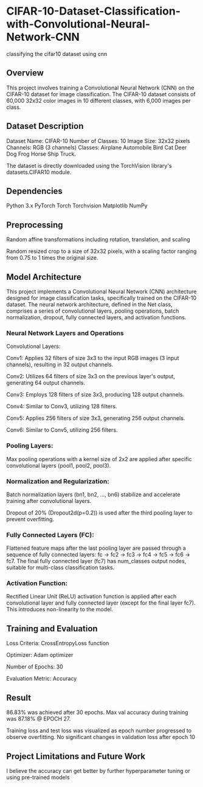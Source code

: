 # CIFAR-10-Dataset-Classification-with-Convolutional-Neural-Network-CNN
classifying the cifar10 dataset using cnn

## Overview
This project involves training a Convolutional Neural Network (CNN) on the CIFAR-10 dataset for image classification. The CIFAR-10 dataset consists of 60,000 32x32 color images in 10 different classes, with 6,000 images per class.

## Dataset Description
Dataset Name: CIFAR-10
Number of Classes: 10
Image Size: 32x32 pixels
Channels: RGB (3 channels)
Classes:
Airplane
Automobile
Bird
Cat
Deer
Dog
Frog
Horse
Ship
Truck.

The dataset is directly downloaded using the TorchVision library's datasets.CIFAR10 module.

## Dependencies
Python 3.x
PyTorch
Torch
Torchvision
Matplotlib
NumPy

## Preprocessing

Random affine transformations including rotation, translation, and scaling

Random resized crop to a size of 32x32 pixels, with a scaling factor ranging from 0.75 to 1 times the original size.

## Model Architecture
This project implements a Convolutional Neural Network (CNN) architecture designed for image classification tasks, specifically trained on the CIFAR-10 dataset. The neural network architecture, defined in the Net class, comprises a series of convolutional layers, pooling operations, batch normalization, dropout, fully connected layers, and activation functions.

### Neural Network Layers and Operations

Convolutional Layers:

Conv1: Applies 32 filters of size 3x3 to the input RGB images (3 input channels), resulting in 32 output channels.

Conv2: Utilizes 64 filters of size 3x3 on the previous layer's output, generating 64 output channels.

Conv3: Employs 128 filters of size 3x3, producing 128 output channels.

Conv4: Similar to Conv3, utilizing 128 filters.

Conv5: Applies 256 filters of size 3x3, generating 256 output channels.

Conv6: Similar to Conv5, utilizing 256 filters.

### Pooling Layers:

Max pooling operations with a kernel size of 2x2 are applied after specific convolutional layers (pool1, pool2, pool3).

### Normalization and Regularization:

Batch normalization layers (bn1, bn2, ..., bn6) stabilize and accelerate training after convolutional layers.

Dropout of 20% (Dropout2d(p=0.2)) is used after the third pooling layer to prevent overfitting.

### Fully Connected Layers (FC):
Flattened feature maps after the last pooling layer are passed through a sequence of fully connected layers:
fc → fc2 → fc3 → fc4 → fc5 → fc6 → fc7.
The final fully connected layer (fc7) has num_classes output nodes, suitable for multi-class classification tasks.

### Activation Function:
Rectified Linear Unit (ReLU) activation function is applied after each convolutional layer and fully connected layer (except for the final layer fc7). This introduces non-linearity to the model.

## Training and Evaluation

Loss Criteria: CrossEntropyLoss function 

Optimizer: Adam optimizer 

Number of Epochs: 30

Evaluation Metric: Accuracy


## Result 
86.83% was achieved after 30 epochs. Max val accuracy during training was 87.18% @ EPOCH 27. 

Training loss and test loss was visualized as epoch number progressed to observe overfitting. No significant changes in validation loss after epoch 10

## Project Limitations and Future Work
I believe the accuracy can get better by further hyperparameter tuning or using pre-trained models




